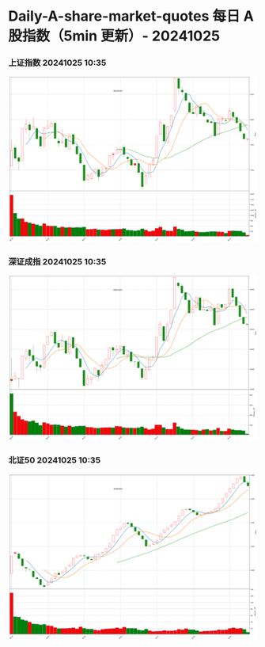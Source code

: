 
# Daily-A-share-market-quotes 每日 A 股指数（5min 更新）- 20241025

### 上证指数 20241025 10:35
![](./fig/2024/10/20241025-sh000001.png)

### 深证成指 20241025 10:35
![](./fig/2024/10/20241025-sz399001.png)

### 北证50 20241025 10:35
![](./fig/2024/10/20241025-bj899050.png)
